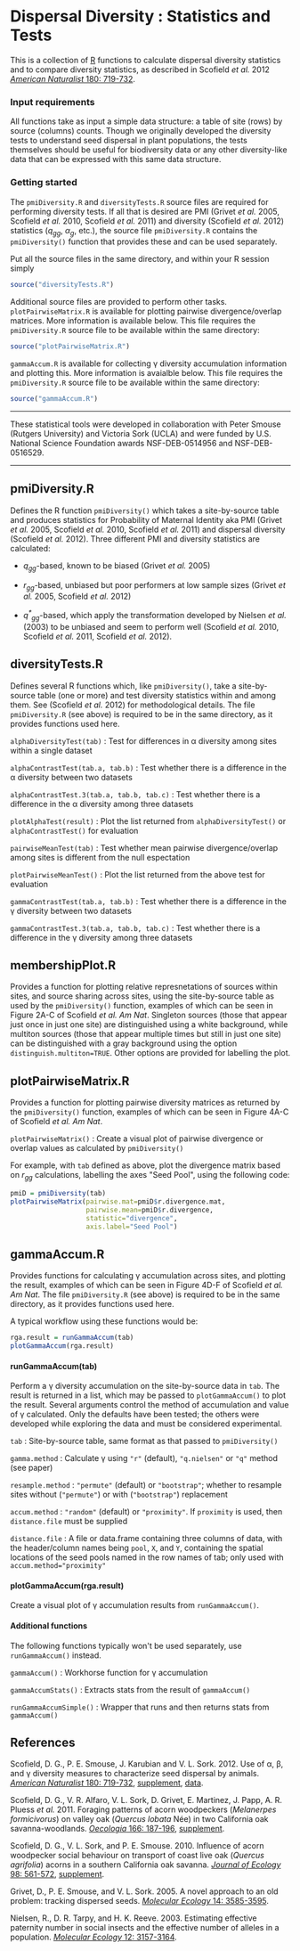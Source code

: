 Dispersal Diversity : Statistics and Tests
==========================================


This is a collection of [R](http://www.r-project.org) functions to calculate dispersal diversity statistics and to compare diversity statistics, as described in Scofield _et al._ 2012
[_American Naturalist_ 180: 719-732](http://www.jstor.org/stable/10.1086/668202).

### Input requirements

All functions take as input a simple data structure: a table of site (rows) by
source (columns) counts.  Though we originally developed the diversity tests to
understand seed dispersal in plant populations, the tests themselves should be
useful for biodiversity data or any other diversity-like data that can be expressed 
with this same data structure.

### Getting started

The `pmiDiversity.R` and `diversityTests.R` source files are required for
performing diversity tests.  If all that is desired are PMI (Grivet _et al._
2005, Scofield _et al._ 2010, Scofield _et al._ 2011) and diversity (Scofield _et
al._ 2012) statistics (<i>q<sub>gg</sub></i>, <i>&alpha;<sub>g</sub></i>, etc.), the source 
file `pmiDiversity.R` contains the `pmiDiversity()` function that provides these 
and can be used separately.

Put all the source files in the same directory, and within your R session
simply

```R
source("diversityTests.R")
```

Additional source files are provided to perform other tasks.
`plotPairwiseMatrix.R` is available for plotting pairwise divergence/overlap
matrices.  More information is available below.  This file requires the
`pmiDiversity.R` source file to be available within the same directory:

```R
source("plotPairwiseMatrix.R")
```

`gammaAccum.R` is available for collecting &gamma; diversity accumulation
information and plotting this.  More information is avaialble below.  This file
requires the `pmiDiversity.R` source file to be available within the same
directory:

```R
source("gammaAccum.R")
```


* * *

These statistical tools were developed in collaboration with Peter Smouse
(Rutgers University) and Victoria Sork (UCLA) and were funded by U.S. National
Science Foundation awards NSF-DEB-0514956 and NSF-DEB-0516529.

* * *

pmiDiversity.R
--------------

Defines the R function `pmiDiversity()` which takes a site-by-source table and
produces statistics for Probability of Maternal Identity aka PMI (Grivet _et al._
2005, Scofield _et al._ 2010, Scofield _et al._ 2011) and dispersal
diversity (Scofield _et al._ 2012).  Three different PMI and diversity
statistics are calculated:

* <i>q<sub>gg</sub></i>-based, known to be biased (Grivet _et al._ 2005)

* <i>r<sub>gg</sub></i>-based, unbiased but poor performers at low sample sizes
  (Grivet _et al._ 2005, Scofield _et al._ 2012)

* <i>q<sup>*</sup><sub>gg</sub></i>-based, which apply the transformation
  developed by Nielsen _et al._ (2003) to be unbiased and seem to perform well
(Scofield _et al._ 2010, Scofield _et al._ 2011, Scofield _et al._ 2012).


diversityTests.R
----------------

Defines several R functions which, like `pmiDiversity()`, take a site-by-source
table (one or more) and test diversity statistics within and among them.  See
(Scofield _et al._ 2012) for methodological details.  The file `pmiDiversity.R`
(see above) is required to be in the same directory, as it provides functions
used here.

`alphaDiversityTest(tab)`
: Test for differences in &alpha; diversity among sites within a single dataset
 
`alphaContrastTest(tab.a, tab.b)`
: Test whether there is a difference in the &alpha; diversity between two datasets

`alphaContrastTest.3(tab.a, tab.b, tab.c)`
: Test whether there is a difference in the &alpha; diversity among three datasets

`plotAlphaTest(result)`
: Plot the list returned from `alphaDiversityTest()` or `alphaContrastTest()` for evaluation

`pairwiseMeanTest(tab)`
: Test whether mean pairwise divergence/overlap among sites is different from the null espectation

`plotPairwiseMeanTest()`
: Plot the list returned from the above test for evaluation

`gammaContrastTest(tab.a, tab.b)`
: Test whether there is a difference in the &gamma; diversity between two datasets

`gammaContrastTest.3(tab.a, tab.b, tab.c)`
: Test whether there is a difference in the &gamma; diversity among three datasets


membershipPlot.R
--------------------

Provides a function for plotting relative represnetations of sources within sites, and source sharing across sites, using the site-by-source table as used by the `pmiDiversity()` function, examples of which can be seen in Figure 2A-C of Scofield _et al._ <I>Am Nat</I>.  Singleton sources (those that appear just once in just one site) are distinguished using a white background, while multiton sources (those that appear multiple times but still in just one site) can be distinguished with a gray background using the option `distinguish.multiton=TRUE`.  Other options are provided for labelling the plot.

plotPairwiseMatrix.R
--------------------

Provides a function for plotting pairwise diversity matrices as returned by the
`pmiDiversity()` function, examples of which can be seen in Figure 4A-C of
Scofield _et al._ <I>Am Nat</I>.

`plotPairwiseMatrix()`
: Create a visual plot of pairwise divergence or overlap values as calculated by
`pmiDiversity()`

For example, with `tab` defined as above, plot the divergence matrix based on
_r<sub>gg</sub>_ calculations, labelling the axes "Seed Pool", using the
following code: 


````R
pmiD = pmiDiversity(tab)
plotPairwiseMatrix(pairwise.mat=pmiD$r.divergence.mat, 
                   pairwise.mean=pmiD$r.divergence, 
                   statistic="divergence", 
                   axis.label="Seed Pool")
````

gammaAccum.R
------------

Provides functions for calculating &gamma; accumulation across sites, and
plotting the result, examples of which can be seen in Figure 4D-F of Scofield
_et al._ <I>Am Nat</I>.  The file `pmiDiversity.R` (see above) is required to be in
the same directory, as it provides functions used here.

A typical workflow using these functions would be:

````R
rga.result = runGammaAccum(tab)
plotGammaAccum(rga.result)
````

#### runGammaAccum(tab)

Perform a &gamma; diversity accumulation on the site-by-source data in `tab`.
The result is returned in a list, which may be passed to `plotGammaAccum()` to
plot the result.  Several arguments control the method of accumulation and
value of &gamma; calculated.  Only the defaults have been tested; the others were
developed while exploring the data and must be considered experimental.

`tab` 
: Site-by-source table, same format as that passed to `pmiDiversity()`

`gamma.method` 
: Calculate &gamma; using `"r"` (default), `"q.nielsen"` or `"q"`
method (see paper)

`resample.method` 
: `"permute"` (default) or `"bootstrap"`; whether to resample
sites without (`"permute"`) or with (`"bootstrap"`) replacement

`accum.method` 
: `"random"` (default) or `"proximity"`.  If `proximity` is
used, then `distance.file` must be supplied

`distance.file` 
: A file or data.frame containing three columns of data, with
the header/column names being `pool`, `X`, and `Y`, containing the spatial
locations of the seed pools named in the row names of tab; only used with
`accum.method="proximity"`


#### plotGammaAccum(rga.result)

Create a visual plot of &gamma; accumulation results from `runGammaAccum()`.


#### Additional functions

The following functions typically won't be used separately, use `runGammaAccum()`
instead.

`gammaAccum()`
: Workhorse function for &gamma; accumulation

`gammaAccumStats()`
: Extracts stats from the result of `gammaAccum()`

`runGammaAccumSimple()`
: Wrapper that runs and then returns stats from `gammaAccum()`



References
----------

Scofield, D. G., P. E. Smouse, J. Karubian and V. L. Sork.  2012.  Use of
&alpha;, &beta;, and &gamma; diversity measures to characterize seed dispersal by animals.
[_American Naturalist_ 180: 719-732](http://www.jstor.org/stable/10.1086/668202), 
[supplement](http://www.jstor.org/stable/full/10.1086/668202#apa), [data](http://dx.doi.org/10.5061/dryad.40kq7).

Scofield, D. G., V. R. Alfaro, V. L. Sork, D. Grivet, E. Martinez, J. Papp, A.
R. Pluess _et al._ 2011. Foraging patterns of acorn woodpeckers (<i>Melanerpes
formicivorus</i>) on valley oak (<i>Quercus lobata</i> N&eacute;e) in two California oak
savanna-woodlands. [_Oecologia_ 166: 187-196](http://dx.doi.org/10.1007/s00442-010-1828-5), 
[supplement](http://link.springer.com/content/esm/art:10.1007/s00442-010-1828-5/MediaObjects/442_2010_1828_MOESM1_ESM.doc).

Scofield, D. G., V. L. Sork, and P. E. Smouse. 2010. Influence of acorn
woodpecker social behaviour on transport of coast live oak (<i>Quercus agrifolia</i>)
acorns in a southern California oak savanna. [_Journal of Ecology_ 98: 561-572](http://dx.doi.org/10.1111/j.1365-2745.2010.01649.x),
[supplement](http://onlinelibrary.wiley.com/doi/10.1111/j.1365-2745.2010.01649.x/suppinfo).

Grivet, D., P. E. Smouse, and V. L. Sork. 2005. A novel approach to an old
problem: tracking dispersed seeds. [_Molecular Ecology_ 14: 3585-3595](http://dx.doi.org/10.1111/j.1365-294X.2005.02680.x).

Nielsen, R., D. R. Tarpy, and H. K. Reeve. 2003. Estimating effective paternity
number in social insects and the effective number of alleles in a population.
[_Molecular Ecology_ 12: 3157-3164](http://dx.doi.org/10.1046/j.1365-294X.2003.01994.x).

